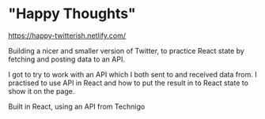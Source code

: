 # "Happy Thoughts"

https://happy-twitterish.netlify.com/

Building a nicer and smaller version of Twitter, to practice React state by fetching and posting data to an API.

I got to try to work with an API which I both sent to and received data from. I practised to use API in React and how to put the result in to React state to show it on the page.

Built in React, using an API from Technigo

